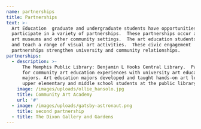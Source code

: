 ```yaml
---
name: partnerships
title: Partnerships
text: >-
  Art Education  graduate and undergraduate students have opportunities to
  participate in a variety of partnerships.  These partnerships occur at both
  art museums and other community settings.  The art education students develop
  and teach a range of visual art activities.  These civic engagement
  partnerships strengthen university and community relationships.
partnerships:
  - description: >-
      The Memphis Public Library: Benjamin L Hooks Central Library.  Partnership
      for community art education experiences with university art education
      majors. Art education majors developed and taught hands-on art lessons to
      upper elementary and middle school students at the public library.
    image: /images/uploads/ollie_hansolo.jpg
    title: Community Art Academy
    url: '#'
  - image: /images/uploads/gatsby-astronaut.png
    title: second partnership
  - title: The Dixon Gallery and Gardens
---
```


